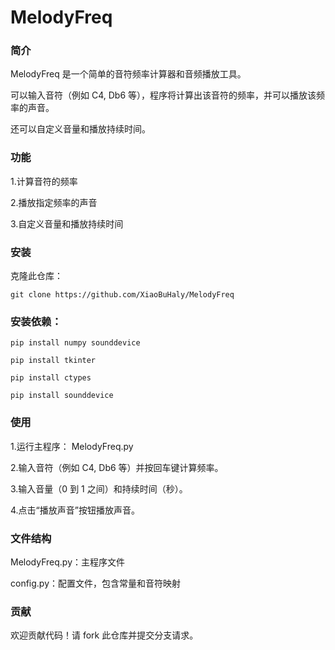 # MelodyFreq

### 简介
MelodyFreq 是一个简单的音符频率计算器和音频播放工具。

可以输入音符（例如 C4, Db6 等），程序将计算出该音符的频率，并可以播放该频率的声音。

还可以自定义音量和播放持续时间。


### 功能
1.计算音符的频率

2.播放指定频率的声音

3.自定义音量和播放持续时间


### 安装

克隆此仓库：
```
git clone https://github.com/XiaoBuHaly/MelodyFreq
```

### 安装依赖：
```
pip install numpy sounddevice
```
```
pip install tkinter
```
```
pip install ctypes
```
```
pip install sounddevice
```

### 使用

1.运行主程序：
MelodyFreq.py

2.输入音符（例如 C4, Db6 等）并按回车键计算频率。

3.输入音量（0 到 1 之间）和持续时间（秒）。

4.点击“播放声音”按钮播放声音。

### 文件结构
MelodyFreq.py：主程序文件

config.py：配置文件，包含常量和音符映射


### 贡献
欢迎贡献代码！请 fork 此仓库并提交分支请求。
